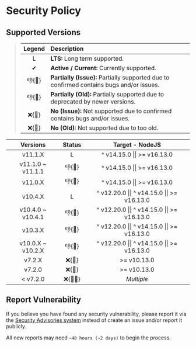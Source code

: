 # Security Policy

## Supported Versions

> | **Legend** | **Description** |
> |:-:|:--|
> | L | **LTS:** Long term supported. |
> | ✔ | **Active / Current:** Currently supported. |
> | 👎{🐛} | **Partially (Issue):** Partially supported due to confirmed contains bugs and/or issues. |
> | 👎{🧓} | **Partially (Old):** Partially supported due to deprecated by newer versions. |
> | ❌{🐛} | **No (Issue):** Not supported due to confirmed contains bugs and/or issues. |
> | ❌{🧓} | **No (Old):** Not supported due to too old. |

| **Versions** | **Status** | **Target - NodeJS** |
|:-:|:-:|:-:|
| v11.1.X | L | ^ v14.15.0 \|\| >= v16.13.0 |
| v11.1.0 \~ v11.1.1 | 👎{🐛} | ^ v14.15.0 \|\| >= v16.13.0 |
| v11.0.X | 👎{🐛} | ^ v14.15.0 \|\| >= v16.13.0 |
| v10.4.X | L | ^ v12.20.0 \|\| ^ v14.15.0 \|\| >= v16.13.0 |
| v10.4.0 \~ v10.4.1 | 👎{🐛} | ^ v12.20.0 \|\| ^ v14.15.0 \|\| >= v16.13.0 |
| v10.3.X | 👎{🐛} | ^ v12.20.0 \|\| ^ v14.15.0 \|\| >= v16.13.0 |
| v10.0.X \~ v10.2.X | 👎{🧓} | ^ v12.20.0 \|\| ^ v14.15.0 \|\| >= v16.13.0 |
| v7.2.X | ❌{🧓} | >= v10.13.0 |
| v7.2.0 | ❌{🐛} | >= v10.13.0 |
| < v7.2.0 | ❌{🐛🧓} | *Multiple* |

## Report Vulnerability

If you believe you have found any security vulnerability, please report it via the [Security Advisories system](https://github.com/hugoalh-studio/advanced-determine-nodejs/security/advisories/new) instead of create an issue and/or report it publicly.

All new reports may need `~48 hours (~2 days)` to begin the process.
